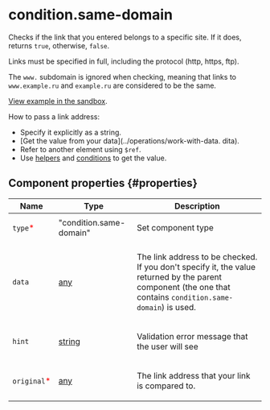# condition.same-domain

Checks if the link that you entered belongs to a specific site. If it does, returns `true`, otherwise, `false`.

Links must be specified in full, including the protocol (http, https, ftp).

The `www.` subdomain is ignored when checking, meaning that links to `www.example.ru` and `example.ru` are considered to be the same.

[View example in the sandbox](https://clck.ru/apq6v).

How to pass a link address:

- Specify it explicitly as a string.
- [Get the value from your data](../operations/work-with-data. dita).
- Refer to another element using `$ref`.
- Use [helpers](helpers.md) and [conditions](conditions.md) to get the value.

## Component properties {#properties}

| Name                                         | Type                                                                             | Description                                                                                                                                                         |
| -------------------------------------------- | -------------------------------------------------------------------------------- | ------------------------------------------------------------------------------------------------------------------------------------------------------------------- |
| `type`<span style="color: red">\*</span>     | "condition.same-domain"                                                          | <p>Set component type</p>                                                                                                                                           |
| `data`                                       | <a class="xref popup-link" href="../concepts/types.dita#types/any">any</a>       | <p>The link address to be checked. If you don't specify it, the value returned by the parent component (the one that contains `condition.same-domain`) is used.</p> |
| `hint`                                       | <a class="xref popup-link" href="../concepts/types.dita#types/string">string</a> | <p>Validation error message that the user will see</p>                                                                                                              |
| `original`<span style="color: red">\*</span> | <a class="xref popup-link" href="../concepts/types.dita#types/any">any</a>       | <p>The link address that your link is compared to.</p>                                                                                                              |
